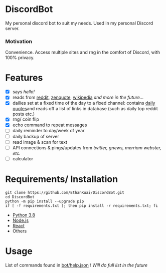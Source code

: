 # DiscordBot

My personal discord bot to suit my needs. Used in my personal Discord server.

### Motivation

Convenience. Access multiple sites and rng in the comfort of Discord, with 100% privacy.

# Features

- [x] says *hello!*
- [x] reads from [reddit](https://www.reddit.com/), [zenquote](https://zenquotes.io/), [wikipedia](https://en.wikipedia.org/) *and more in the future...*
- [x] dailies set at a fixed time of the day to a fixed channel: contains [daily quotes](https://zenquotes.io/api/today)and reads off a list of links in database (such as daily top reddit posts etc.)
- [x] rng/ coin flip
- [x] echo command to repeat messages
- [ ] daily reminder to day/week of year
- [ ] daily backup of server
- [ ] read image & scan for text
- [ ] API connections & pings/updates from *twitter, gnews, merriam webster, etc.*
- [ ] calculator

# Requirements/ Installation

	git clone https://github.com/EthanKuai/DiscordBot.git
	cd DiscordBot
	python -m pip install --upgrade pip
 	if [ -f requirements.txt ]; then pip install -r requirements.txt; fi

+ [Python 3.8](https://www.python.org/downloads/release/python-383/)
+ [Node.js](https://nodejs.org/)
+ [React](https://facebook.github.io/react/)
+ Others

# Usage

List of commands found in [bot/help.json](https://github.com/EthanKuai/DiscordBot/blob/main/bot/help.json)
*! Will do full list in the future*
